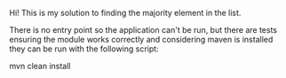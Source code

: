 Hi! This is my solution to finding the majority element in the list.

There is no entry point so the application can't be run, but there are tests ensuring the module works correctly and considering maven is installed they can be run with the following script:

mvn clean install
